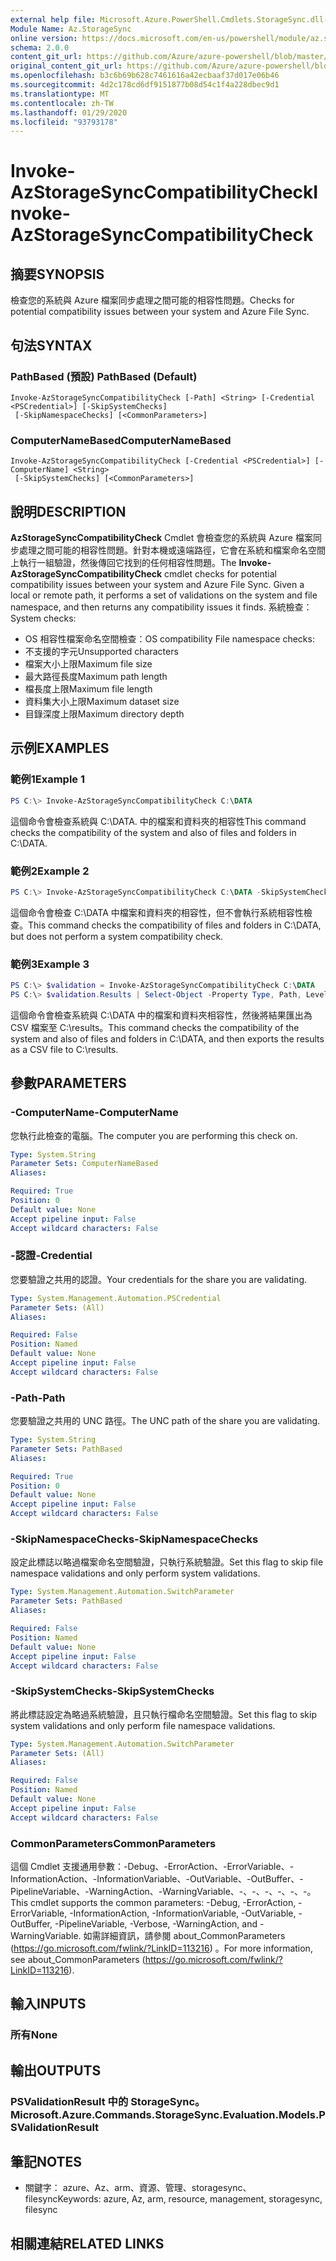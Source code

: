 ```yaml
---
external help file: Microsoft.Azure.PowerShell.Cmdlets.StorageSync.dll-Help.xml
Module Name: Az.StorageSync
online version: https://docs.microsoft.com/en-us/powershell/module/az.storagesync/invoke-azstoragesynccompatibilitycheck
schema: 2.0.0
content_git_url: https://github.com/Azure/azure-powershell/blob/master/src/StorageSync/StorageSync/help/Invoke-AzStorageSyncCompatibilityCheck.md
original_content_git_url: https://github.com/Azure/azure-powershell/blob/master/src/StorageSync/StorageSync/help/Invoke-AzStorageSyncCompatibilityCheck.md
ms.openlocfilehash: b3c6b69b628c7461616a42ecbaaf37d017e06b46
ms.sourcegitcommit: 4d2c178cd6df9151877b08d54c1f4a228dbec9d1
ms.translationtype: MT
ms.contentlocale: zh-TW
ms.lasthandoff: 01/29/2020
ms.locfileid: "93793178"
---
```

# <span data-ttu-id="a47e5-101">Invoke-AzStorageSyncCompatibilityCheck</span><span class="sxs-lookup"><span data-stu-id="a47e5-101">Invoke-AzStorageSyncCompatibilityCheck</span></span>

## <span data-ttu-id="a47e5-102">摘要</span><span class="sxs-lookup"><span data-stu-id="a47e5-102">SYNOPSIS</span></span>
<span data-ttu-id="a47e5-103">檢查您的系統與 Azure 檔案同步處理之間可能的相容性問題。</span><span class="sxs-lookup"><span data-stu-id="a47e5-103">Checks for potential compatibility issues between your system and Azure File Sync.</span></span>

## <span data-ttu-id="a47e5-104">句法</span><span class="sxs-lookup"><span data-stu-id="a47e5-104">SYNTAX</span></span>

### <span data-ttu-id="a47e5-105">PathBased (預設) </span><span class="sxs-lookup"><span data-stu-id="a47e5-105">PathBased (Default)</span></span>
```
Invoke-AzStorageSyncCompatibilityCheck [-Path] <String> [-Credential <PSCredential>] [-SkipSystemChecks]
 [-SkipNamespaceChecks] [<CommonParameters>]
```

### <span data-ttu-id="a47e5-106">ComputerNameBased</span><span class="sxs-lookup"><span data-stu-id="a47e5-106">ComputerNameBased</span></span>
```
Invoke-AzStorageSyncCompatibilityCheck [-Credential <PSCredential>] [-ComputerName] <String>
 [-SkipSystemChecks] [<CommonParameters>]
```

## <span data-ttu-id="a47e5-107">說明</span><span class="sxs-lookup"><span data-stu-id="a47e5-107">DESCRIPTION</span></span>
<span data-ttu-id="a47e5-108">**AzStorageSyncCompatibilityCheck** Cmdlet 會檢查您的系統與 Azure 檔案同步處理之間可能的相容性問題。針對本機或遠端路徑，它會在系統和檔案命名空間上執行一組驗證，然後傳回它找到的任何相容性問題。</span><span class="sxs-lookup"><span data-stu-id="a47e5-108">The **Invoke-AzStorageSyncCompatibilityCheck** cmdlet checks for potential compatibility issues between your system and Azure File Sync. Given a local or remote path, it performs a set of validations on the system and file namespace, and then returns any compatibility issues it finds.</span></span>
<span data-ttu-id="a47e5-109">系統檢查：</span><span class="sxs-lookup"><span data-stu-id="a47e5-109">System checks:</span></span>
- <span data-ttu-id="a47e5-110">OS 相容性檔案命名空間檢查：</span><span class="sxs-lookup"><span data-stu-id="a47e5-110">OS compatibility File namespace checks:</span></span>
- <span data-ttu-id="a47e5-111">不支援的字元</span><span class="sxs-lookup"><span data-stu-id="a47e5-111">Unsupported characters</span></span>
- <span data-ttu-id="a47e5-112">檔案大小上限</span><span class="sxs-lookup"><span data-stu-id="a47e5-112">Maximum file size</span></span>
- <span data-ttu-id="a47e5-113">最大路徑長度</span><span class="sxs-lookup"><span data-stu-id="a47e5-113">Maximum path length</span></span>
- <span data-ttu-id="a47e5-114">檔長度上限</span><span class="sxs-lookup"><span data-stu-id="a47e5-114">Maximum file length</span></span>
- <span data-ttu-id="a47e5-115">資料集大小上限</span><span class="sxs-lookup"><span data-stu-id="a47e5-115">Maximum dataset size</span></span>
- <span data-ttu-id="a47e5-116">目錄深度上限</span><span class="sxs-lookup"><span data-stu-id="a47e5-116">Maximum directory depth</span></span>

## <span data-ttu-id="a47e5-117">示例</span><span class="sxs-lookup"><span data-stu-id="a47e5-117">EXAMPLES</span></span>

### <span data-ttu-id="a47e5-118">範例1</span><span class="sxs-lookup"><span data-stu-id="a47e5-118">Example 1</span></span>
```powershell
PS C:\> Invoke-AzStorageSyncCompatibilityCheck C:\DATA
```

<span data-ttu-id="a47e5-119">這個命令會檢查系統與 C:\DATA. 中的檔案和資料夾的相容性</span><span class="sxs-lookup"><span data-stu-id="a47e5-119">This command checks the compatibility of the system and also of files and folders in C:\DATA.</span></span>

### <span data-ttu-id="a47e5-120">範例2</span><span class="sxs-lookup"><span data-stu-id="a47e5-120">Example 2</span></span>
```powershell
PS C:\> Invoke-AzStorageSyncCompatibilityCheck C:\DATA -SkipSystemChecks
```

<span data-ttu-id="a47e5-121">這個命令會檢查 C:\DATA 中檔案和資料夾的相容性，但不會執行系統相容性檢查。</span><span class="sxs-lookup"><span data-stu-id="a47e5-121">This command checks the compatibility of files and folders in C:\DATA, but does not perform a system compatibility check.</span></span>

### <span data-ttu-id="a47e5-122">範例3</span><span class="sxs-lookup"><span data-stu-id="a47e5-122">Example 3</span></span>
```powershell
PS C:\> $validation = Invoke-AzStorageSyncCompatibilityCheck C:\DATA
PS C:\> $validation.Results | Select-Object -Property Type, Path, Level, Description, Result | Export-Csv -Path C:\results.csv -Encoding utf8
```

<span data-ttu-id="a47e5-123">這個命令會檢查系統與 C:\DATA 中的檔案和資料夾相容性，然後將結果匯出為 CSV 檔案至 C:\results。</span><span class="sxs-lookup"><span data-stu-id="a47e5-123">This command checks the compatibility of the system and also of files and folders in C:\DATA, and then exports the results as a CSV file to C:\results.</span></span>

## <span data-ttu-id="a47e5-124">參數</span><span class="sxs-lookup"><span data-stu-id="a47e5-124">PARAMETERS</span></span>

### <span data-ttu-id="a47e5-125">-ComputerName</span><span class="sxs-lookup"><span data-stu-id="a47e5-125">-ComputerName</span></span>
<span data-ttu-id="a47e5-126">您執行此檢查的電腦。</span><span class="sxs-lookup"><span data-stu-id="a47e5-126">The computer you are performing this check on.</span></span>

```yaml
Type: System.String
Parameter Sets: ComputerNameBased
Aliases:

Required: True
Position: 0
Default value: None
Accept pipeline input: False
Accept wildcard characters: False
```

### <span data-ttu-id="a47e5-127">-認證</span><span class="sxs-lookup"><span data-stu-id="a47e5-127">-Credential</span></span>
<span data-ttu-id="a47e5-128">您要驗證之共用的認證。</span><span class="sxs-lookup"><span data-stu-id="a47e5-128">Your credentials for the share you are validating.</span></span>

```yaml
Type: System.Management.Automation.PSCredential
Parameter Sets: (All)
Aliases:

Required: False
Position: Named
Default value: None
Accept pipeline input: False
Accept wildcard characters: False
```

### <span data-ttu-id="a47e5-129">-Path</span><span class="sxs-lookup"><span data-stu-id="a47e5-129">-Path</span></span>
<span data-ttu-id="a47e5-130">您要驗證之共用的 UNC 路徑。</span><span class="sxs-lookup"><span data-stu-id="a47e5-130">The UNC path of the share you are validating.</span></span>

```yaml
Type: System.String
Parameter Sets: PathBased
Aliases:

Required: True
Position: 0
Default value: None
Accept pipeline input: False
Accept wildcard characters: False
```

### <span data-ttu-id="a47e5-131">-SkipNamespaceChecks</span><span class="sxs-lookup"><span data-stu-id="a47e5-131">-SkipNamespaceChecks</span></span>
<span data-ttu-id="a47e5-132">設定此標誌以略過檔案命名空間驗證，只執行系統驗證。</span><span class="sxs-lookup"><span data-stu-id="a47e5-132">Set this flag to skip file namespace validations and only perform system validations.</span></span>

```yaml
Type: System.Management.Automation.SwitchParameter
Parameter Sets: PathBased
Aliases:

Required: False
Position: Named
Default value: None
Accept pipeline input: False
Accept wildcard characters: False
```

### <span data-ttu-id="a47e5-133">-SkipSystemChecks</span><span class="sxs-lookup"><span data-stu-id="a47e5-133">-SkipSystemChecks</span></span>
<span data-ttu-id="a47e5-134">將此標誌設定為略過系統驗證，且只執行檔命名空間驗證。</span><span class="sxs-lookup"><span data-stu-id="a47e5-134">Set this flag to skip system validations and only perform file namespace validations.</span></span>

```yaml
Type: System.Management.Automation.SwitchParameter
Parameter Sets: (All)
Aliases:

Required: False
Position: Named
Default value: None
Accept pipeline input: False
Accept wildcard characters: False
```

### <span data-ttu-id="a47e5-135">CommonParameters</span><span class="sxs-lookup"><span data-stu-id="a47e5-135">CommonParameters</span></span>
<span data-ttu-id="a47e5-136">這個 Cmdlet 支援通用參數：-Debug、-ErrorAction、-ErrorVariable、-InformationAction、-InformationVariable、-OutVariable、-OutBuffer、-PipelineVariable、-WarningAction、-WarningVariable、-、-、-、-、-、-。</span><span class="sxs-lookup"><span data-stu-id="a47e5-136">This cmdlet supports the common parameters: -Debug, -ErrorAction, -ErrorVariable, -InformationAction, -InformationVariable, -OutVariable, -OutBuffer, -PipelineVariable, -Verbose, -WarningAction, and -WarningVariable.</span></span> <span data-ttu-id="a47e5-137">如需詳細資訊，請參閱 about_CommonParameters (https://go.microsoft.com/fwlink/?LinkID=113216) 。</span><span class="sxs-lookup"><span data-stu-id="a47e5-137">For more information, see about_CommonParameters (https://go.microsoft.com/fwlink/?LinkID=113216).</span></span>

## <span data-ttu-id="a47e5-138">輸入</span><span class="sxs-lookup"><span data-stu-id="a47e5-138">INPUTS</span></span>

### <span data-ttu-id="a47e5-139">所有</span><span class="sxs-lookup"><span data-stu-id="a47e5-139">None</span></span>

## <span data-ttu-id="a47e5-140">輸出</span><span class="sxs-lookup"><span data-stu-id="a47e5-140">OUTPUTS</span></span>

### <span data-ttu-id="a47e5-141">PSValidationResult 中的 StorageSync。</span><span class="sxs-lookup"><span data-stu-id="a47e5-141">Microsoft.Azure.Commands.StorageSync.Evaluation.Models.PSValidationResult</span></span>

## <span data-ttu-id="a47e5-142">筆記</span><span class="sxs-lookup"><span data-stu-id="a47e5-142">NOTES</span></span>
* <span data-ttu-id="a47e5-143">關鍵字： azure、Az、arm、資源、管理、storagesync、filesync</span><span class="sxs-lookup"><span data-stu-id="a47e5-143">Keywords: azure, Az, arm, resource, management, storagesync, filesync</span></span>

## <span data-ttu-id="a47e5-144">相關連結</span><span class="sxs-lookup"><span data-stu-id="a47e5-144">RELATED LINKS</span></span>
